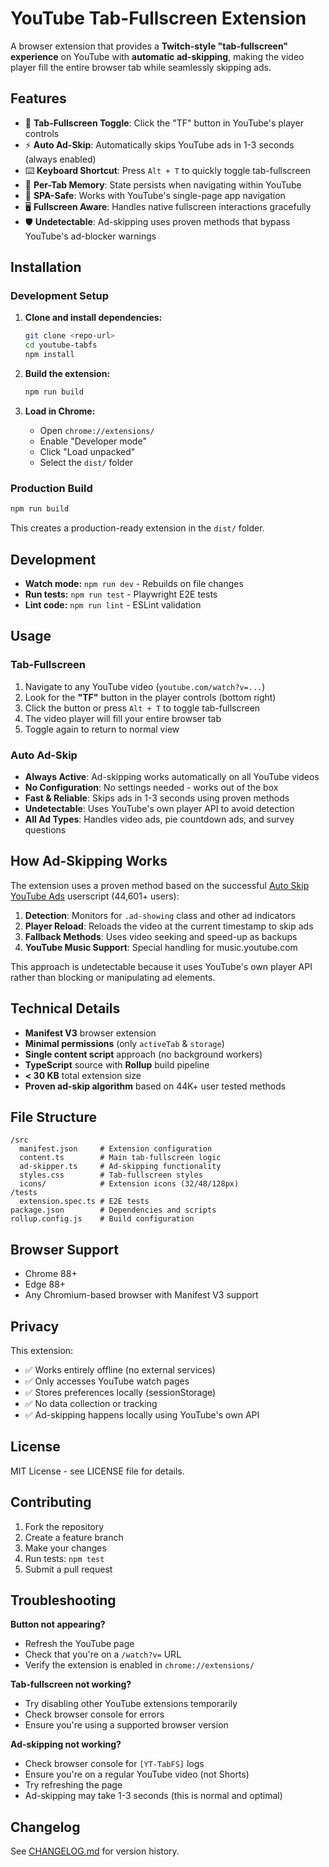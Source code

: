 # YouTube Tab-Fullscreen Extension

A browser extension that provides a **Twitch-style "tab-fullscreen" experience** on YouTube with **automatic ad-skipping**, making the video player fill the entire browser tab while seamlessly skipping ads.

## Features

- 🎯 **Tab-Fullscreen Toggle**: Click the "TF" button in YouTube's player controls
- ⚡ **Auto Ad-Skip**: Automatically skips YouTube ads in 1-3 seconds (always enabled)
- ⌨️ **Keyboard Shortcut**: Press `Alt + T` to quickly toggle tab-fullscreen
- 💾 **Per-Tab Memory**: State persists when navigating within YouTube
- 🔄 **SPA-Safe**: Works with YouTube's single-page app navigation
- 🖥️ **Fullscreen Aware**: Handles native fullscreen interactions gracefully
- 🛡️ **Undetectable**: Ad-skipping uses proven methods that bypass YouTube's ad-blocker warnings

## Installation

### Development Setup

1. **Clone and install dependencies:**
   ```bash
   git clone <repo-url>
   cd youtube-tabfs
   npm install
   ```

2. **Build the extension:**
   ```bash
   npm run build
   ```

3. **Load in Chrome:**
   - Open `chrome://extensions/`
   - Enable "Developer mode"
   - Click "Load unpacked"
   - Select the `dist/` folder

### Production Build

```bash
npm run build
```

This creates a production-ready extension in the `dist/` folder.

## Development

- **Watch mode:** `npm run dev` - Rebuilds on file changes
- **Run tests:** `npm run test` - Playwright E2E tests
- **Lint code:** `npm run lint` - ESLint validation

## Usage

### Tab-Fullscreen
1. Navigate to any YouTube video (`youtube.com/watch?v=...`)
2. Look for the **"TF"** button in the player controls (bottom right)
3. Click the button or press `Alt + T` to toggle tab-fullscreen
4. The video player will fill your entire browser tab
5. Toggle again to return to normal view

### Auto Ad-Skip
- **Always Active**: Ad-skipping works automatically on all YouTube videos
- **No Configuration**: No settings needed - works out of the box
- **Fast & Reliable**: Skips ads in 1-3 seconds using proven methods
- **Undetectable**: Uses YouTube's own player API to avoid detection
- **All Ad Types**: Handles video ads, pie countdown ads, and survey questions

## How Ad-Skipping Works

The extension uses a proven method based on the successful [Auto Skip YouTube Ads](https://greasyfork.org/en/scripts/498197-auto-skip-youtube-ads) userscript (44,601+ users):

1. **Detection**: Monitors for `.ad-showing` class and other ad indicators
2. **Player Reload**: Reloads the video at the current timestamp to skip ads
3. **Fallback Methods**: Uses video seeking and speed-up as backups
4. **YouTube Music Support**: Special handling for music.youtube.com

This approach is undetectable because it uses YouTube's own player API rather than blocking or manipulating ad elements.

## Technical Details

- **Manifest V3** browser extension
- **Minimal permissions** (only `activeTab` & `storage`)
- **Single content script** approach (no background workers)
- **TypeScript** source with **Rollup** build pipeline
- **< 30 KB** total extension size
- **Proven ad-skip algorithm** based on 44K+ user tested methods

## File Structure

```
/src
  manifest.json     # Extension configuration
  content.ts        # Main tab-fullscreen logic
  ad-skipper.ts     # Ad-skipping functionality
  styles.css        # Tab-fullscreen styles
  icons/            # Extension icons (32/48/128px)
/tests
  extension.spec.ts # E2E tests
package.json        # Dependencies and scripts
rollup.config.js    # Build configuration
```

## Browser Support

- Chrome 88+
- Edge 88+
- Any Chromium-based browser with Manifest V3 support

## Privacy

This extension:
- ✅ Works entirely offline (no external services)
- ✅ Only accesses YouTube watch pages
- ✅ Stores preferences locally (sessionStorage)
- ✅ No data collection or tracking
- ✅ Ad-skipping happens locally using YouTube's own API

## License

MIT License - see LICENSE file for details.

## Contributing

1. Fork the repository
2. Create a feature branch
3. Make your changes
4. Run tests: `npm test`
5. Submit a pull request

## Troubleshooting

**Button not appearing?**
- Refresh the YouTube page
- Check that you're on a `/watch?v=` URL
- Verify the extension is enabled in `chrome://extensions/`

**Tab-fullscreen not working?**
- Try disabling other YouTube extensions temporarily
- Check browser console for errors
- Ensure you're using a supported browser version

**Ad-skipping not working?**
- Check browser console for `[YT-TabFS]` logs
- Ensure you're on a regular YouTube video (not Shorts)
- Try refreshing the page
- Ad-skipping may take 1-3 seconds (this is normal and optimal)

## Changelog

See [CHANGELOG.md](CHANGELOG.md) for version history. 